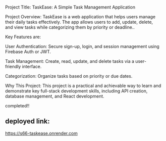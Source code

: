 Project Title:
TaskEase: A Simple Task Management Application

Project Overview:
TaskEase is a web application that helps users manage their daily tasks effectively. The app allows users to add, update, delete, and view tasks while categorizing them by priority or deadline..

Key Features are:

User Authentication: Secure sign-up, login, and session management using Firebase Auth or JWT.


Task Management: Create, read, update, and delete tasks via a user-friendly interface.


Categorization: Organize tasks based on priority or due dates.



Why This Project:
This project is a practical and achievable way to learn and demonstrate key full-stack development skills, including API creation, database management, and React development.


completed!!
## deployed link:
https://s66-taskease.onrender.com